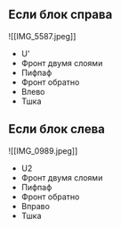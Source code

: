 ## Если блок справа
![[IMG_5587.jpeg]]
- U’
- Фронт двумя слоями
- Пифпаф
- Фронт обратно
- Влево
- Тшка
## Если блок слева
![[IMG_0989.jpeg]]
- U2
- Фронт двумя слоями
- Пифпаф
- Фронт обратно 
- Вправо
- Тшка